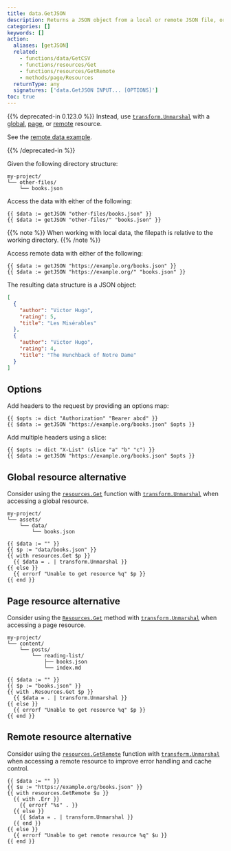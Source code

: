 ```yaml
---
title: data.GetJSON
description: Returns a JSON object from a local or remote JSON file, or an error if the file does not exist.
categories: []
keywords: []
action:
  aliases: [getJSON]
  related:
    - functions/data/GetCSV
    - functions/resources/Get
    - functions/resources/GetRemote
    - methods/page/Resources
  returnType: any
  signatures: ['data.GetJSON INPUT... [OPTIONS]']
toc: true
---
```


{{% deprecated-in 0.123.0 %}}
Instead, use [`transform.Unmarshal`] with a [global], [page], or [remote] resource.

See the [remote data example].

[`transform.Unmarshal`]: /functions/transform/unmarshal/
[global]: /getting-started/glossary/#global-resource
[page]: /getting-started/glossary/#page-resource
[remote data example]: /functions/resources/getremote/#remote-data
[remote]: /getting-started/glossary/#remote-resource
{{% /deprecated-in %}}

Given the following directory structure:

```text
my-project/
└── other-files/
    └── books.json
```

Access the data with either of the following:

```go-html-template
{{ $data := getJSON "other-files/books.json" }}
{{ $data := getJSON "other-files/" "books.json" }}
```

{{% note %}}
When working with local data, the filepath is relative to the working directory.
{{% /note %}}

Access remote data with either of the following:

```go-html-template
{{ $data := getJSON "https://example.org/books.json" }}
{{ $data := getJSON "https://example.org/" "books.json" }}
```

The resulting data structure is a JSON object:

```json
[
  {
    "author": "Victor Hugo",
    "rating": 5,
    "title": "Les Misérables"
  },
  {
    "author": "Victor Hugo",
    "rating": 4,
    "title": "The Hunchback of Notre Dame"
  }
]
```

## Options

Add headers to the request by providing an options map:

```go-html-template
{{ $opts := dict "Authorization" "Bearer abcd" }}
{{ $data := getJSON "https://example.org/books.json" $opts }}
```

Add multiple headers using a slice:

```go-html-template
{{ $opts := dict "X-List" (slice "a" "b" "c") }}
{{ $data := getJSON "https://example.org/books.json" $opts }}
```

## Global resource alternative

Consider using the [`resources.Get`] function with [`transform.Unmarshal`] when accessing a global resource.

```text
my-project/
└── assets/
    └── data/
        └── books.json
```

```go-html-template
{{ $data := "" }}
{{ $p := "data/books.json" }}
{{ with resources.Get $p }}
  {{ $data = . | transform.Unmarshal }}
{{ else }}
  {{ errorf "Unable to get resource %q" $p }}
{{ end }}
```

## Page resource alternative

Consider using the [`Resources.Get`] method with [`transform.Unmarshal`] when accessing a page resource.

```text
my-project/
└── content/
    └── posts/
        └── reading-list/
            ├── books.json
            └── index.md
```

```go-html-template
{{ $data := "" }}
{{ $p := "books.json" }}
{{ with .Resources.Get $p }}
  {{ $data = . | transform.Unmarshal }}
{{ else }}
  {{ errorf "Unable to get resource %q" $p }}
{{ end }}
```

## Remote resource alternative

Consider using the [`resources.GetRemote`] function with [`transform.Unmarshal`] when accessing a remote resource to improve error handling and cache control.

```go-html-template
{{ $data := "" }}
{{ $u := "https://example.org/books.json" }}
{{ with resources.GetRemote $u }}
  {{ with .Err }}
    {{ errorf "%s" . }}
  {{ else }}
    {{ $data = . | transform.Unmarshal }}
  {{ end }}
{{ else }}
  {{ errorf "Unable to get remote resource %q" $u }}
{{ end }}
```

[`Resources.Get`]: /methods/page/resources/
[`resources.GetRemote`]: /functions/resources/getremote/
[`resources.Get`]: /functions/resources/get/
[`transform.Unmarshal`]: /functions/transform/unmarshal/
